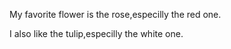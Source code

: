My favorite flower is the rose,especilly the red one.


I also like the tulip,especilly the white one.
